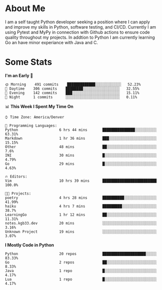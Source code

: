 # About Me
  I am a self taught Python developer seeking a position where I can apply and improve my skills in Python, software testing, and CI/CD. Currently I am using Pytest and MyPy in connection with Github actions to ensure code quality throughout my projects. In addtion to Python I am currently learning Go an have minor experiance with Java and C.
  
 # Some Stats
  
<!--START_SECTION:waka-->
**I'm an Early 🐤** 

```text
🌞 Morning    491 commits    █████████████░░░░░░░░░░░░   52.23% 
🌆 Daytime    306 commits    ████████░░░░░░░░░░░░░░░░░   32.55% 
🌃 Evening    142 commits    ███░░░░░░░░░░░░░░░░░░░░░░   15.11% 
🌙 Night      1 commits      ░░░░░░░░░░░░░░░░░░░░░░░░░   0.11%

```


📊 **This Week I Spent My Time On** 

```text
⌚︎ Time Zone: America/Denver

💬 Programming Languages: 
Python                   6 hrs 44 mins       ███████████████░░░░░░░░░░   63.31% 
Markdown                 1 hr 36 mins        ███░░░░░░░░░░░░░░░░░░░░░░   15.15% 
Other                    48 mins             ██░░░░░░░░░░░░░░░░░░░░░░░   7.6% 
INI                      30 mins             █░░░░░░░░░░░░░░░░░░░░░░░░   4.79% 
Go                       29 mins             █░░░░░░░░░░░░░░░░░░░░░░░░   4.63%

🔥 Editors: 
Vim                      10 hrs 39 mins      █████████████████████████   100.0%

🐱‍💻 Projects: 
poetry                   4 hrs 28 mins       ██████████░░░░░░░░░░░░░░░   41.99% 
haiku                    4 hrs 7 mins        █████████░░░░░░░░░░░░░░░░   38.7% 
LearningGo               1 hr 12 mins        ██░░░░░░░░░░░░░░░░░░░░░░░   11.31% 
notes.kgb33.dev          20 mins             ░░░░░░░░░░░░░░░░░░░░░░░░░   3.16% 
Unknown Project          19 mins             ░░░░░░░░░░░░░░░░░░░░░░░░░   3.07%

```

**I Mostly Code in Python** 

```text
Python                   20 repos            ████████████████████░░░░░   83.33% 
Go                       2 repos             ██░░░░░░░░░░░░░░░░░░░░░░░   8.33% 
Java                     1 repo              █░░░░░░░░░░░░░░░░░░░░░░░░   4.17% 
Lua                      1 repo              █░░░░░░░░░░░░░░░░░░░░░░░░   4.17%

```



<!--END_SECTION:waka-->
